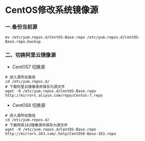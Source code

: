 # CentOS修改系统镜像源
### 一.备份当前源
```shell
mv /etc/yum.repos.d/CentOS-Base.repo /etc/yum.repos.d/CentOS-Base.repo.backup
```
### 二、切换阿里云镜像源
+ CentOS7 切换源

```shell
# 进入源所在路径
cd /etc/yum.repos.d/
# 下载阿里云镜像源并保存为源文件
wget -O /etc/yum.repos.d/CentOS-Base.repo http://mirrors.aliyun.com/repo/Centos-7.repo
```
+ CentOS6 切换源

```shell
# 进入源所在路径
cd /etc/yum.repos.d/
# 下载网易163镜像源并保存为源文件
wget -O /etc/yum.repos.d/CentOS-Base.repo http://mirrors.163.com/.help/CentOS6-Base-163.repo
```